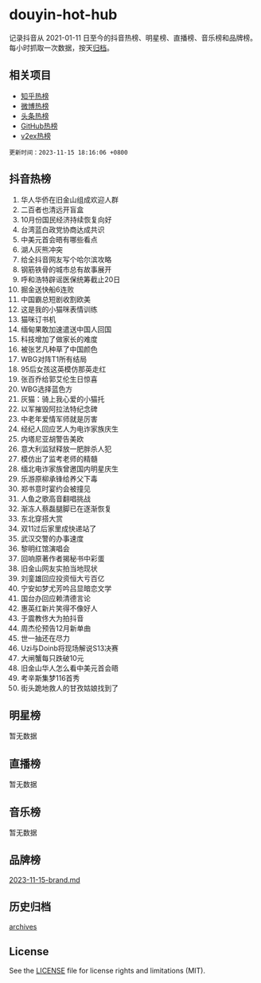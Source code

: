 # douyin-hot-hub

记录抖音从 2021-01-11 日至今的抖音热榜、明星榜、直播榜、音乐榜和品牌榜。每小时抓取一次数据，按天[归档](archives)。

## 相关项目

- [知乎热榜](https://github.com/lonnyzhang423/zhihu-hot-hub)
- [微博热榜](https://github.com/lonnyzhang423/weibo-hot-hub)
- [头条热榜](https://github.com/lonnyzhang423/toutiao-hot-hub)
- [GitHub热榜](https://github.com/lonnyzhang423/github-hot-hub)
- [v2ex热榜](https://github.com/lonnyzhang423/v2ex-hot-hub)


`更新时间：2023-11-15 18:16:06 +0800`

## 抖音热榜

1. 华人华侨在旧金山组成欢迎人群
1. 二百者也清远开盲盒
1. 10月份国民经济持续恢复向好
1. 台湾蓝白政党协商达成共识
1. 中美元首会晤有哪些看点
1. 湖人灰熊冲突
1. 给全抖音网友写个哈尔滨攻略
1. 钢筋铁骨的城市总有故事展开
1. 呼和浩特辟谣医保统筹截止20日
1. 掘金送快船6连败
1. 中国霸总短剧收割欧美
1. 这是我的小猫咪表情训练
1. 猫咪订书机
1. 缅甸果敢加速遣送中国人回国
1. 科技增加了做家长的难度
1. 被张艺凡种草了中国颜色
1. WBG对阵T1所有结局
1. 95后女孩这英模仿那英走红
1. 张百乔给郭艾伦生日惊喜
1. WBG选择蓝色方
1. 灰猫：骑上我心爱的小猫托
1. 以军摧毁阿拉法特纪念碑
1. 中老年爱情军师就是厉害
1. 经纪人回应艺人为电诈家族庆生
1. 内塔尼亚胡警告美欧
1. 意大利监狱释放一肥胖杀人犯
1. 模仿出了监考老师的精髓
1. 缅北电诈家族曾邀国内明星庆生
1. 乐游原柳承锋给养父下毒
1. 郑书意时宴约会被撞见
1. 人鱼之歌高音翻唱挑战
1. 渐冻人蔡磊腿脚已在逐渐恢复
1. 东北穿搭大赏
1. 双11过后家里成快递站了
1. 武汉交警的办事速度
1. 黎明红馆演唱会
1. 回响原著作者揭秘书中彩蛋
1. 旧金山网友实拍当地现状
1. 刘銮雄回应投资恒大亏百亿
1. 宁安如梦尤芳吟吕显暗恋文学
1. 国台办回应赖清德言论
1. 惠英红新片笑得不像好人
1. 于震教佟大为拍抖音
1. 周杰伦预告12月新单曲
1. 世一抽还在尽力
1. Uzi与Doinb将现场解说S13决赛
1. 大闸蟹每只跌破10元
1. 旧金山华人怎么看中美元首会晤
1. 考辛斯集梦116首秀
1. 街头跪地救人的甘孜姑娘找到了

## 明星榜

暂无数据

## 直播榜

暂无数据

## 音乐榜

暂无数据

## 品牌榜

[2023-11-15-brand.md](archives/2023-11-15-brand.md)

## 历史归档

[archives](archives)

## License

See the [LICENSE](LICENSE) file for license rights and limitations (MIT).
